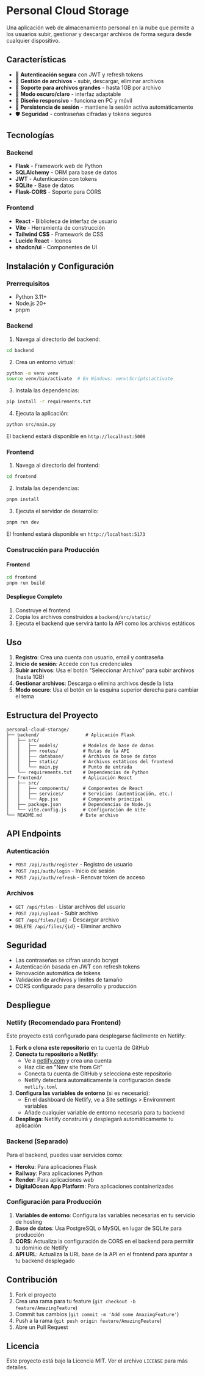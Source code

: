 # Personal Cloud Storage

Una aplicación web de almacenamiento personal en la nube que permite a los usuarios subir, gestionar y descargar archivos de forma segura desde cualquier dispositivo.

## Características

- 🔐 **Autenticación segura** con JWT y refresh tokens
- 📁 **Gestión de archivos** - subir, descargar, eliminar archivos
- 💾 **Soporte para archivos grandes** - hasta 1GB por archivo
- 🌙 **Modo oscuro/claro** - interfaz adaptable
- 📱 **Diseño responsivo** - funciona en PC y móvil
- 🔄 **Persistencia de sesión** - mantiene la sesión activa automáticamente
- 🛡️ **Seguridad** - contraseñas cifradas y tokens seguros

## Tecnologías

### Backend
- **Flask** - Framework web de Python
- **SQLAlchemy** - ORM para base de datos
- **JWT** - Autenticación con tokens
- **SQLite** - Base de datos
- **Flask-CORS** - Soporte para CORS

### Frontend
- **React** - Biblioteca de interfaz de usuario
- **Vite** - Herramienta de construcción
- **Tailwind CSS** - Framework de CSS
- **Lucide React** - Iconos
- **shadcn/ui** - Componentes de UI

## Instalación y Configuración

### Prerrequisitos
- Python 3.11+
- Node.js 20+
- pnpm

### Backend

1. Navega al directorio del backend:
```bash
cd backend
```

2. Crea un entorno virtual:
```bash
python -m venv venv
source venv/bin/activate  # En Windows: venv\Scripts\activate
```

3. Instala las dependencias:
```bash
pip install -r requirements.txt
```

4. Ejecuta la aplicación:
```bash
python src/main.py
```

El backend estará disponible en `http://localhost:5000`

### Frontend

1. Navega al directorio del frontend:
```bash
cd frontend
```

2. Instala las dependencias:
```bash
pnpm install
```

3. Ejecuta el servidor de desarrollo:
```bash
pnpm run dev
```

El frontend estará disponible en `http://localhost:5173`

### Construcción para Producción

#### Frontend
```bash
cd frontend
pnpm run build
```

#### Despliegue Completo
1. Construye el frontend
2. Copia los archivos construidos a `backend/src/static/`
3. Ejecuta el backend que servirá tanto la API como los archivos estáticos

## Uso

1. **Registro**: Crea una cuenta con usuario, email y contraseña
2. **Inicio de sesión**: Accede con tus credenciales
3. **Subir archivos**: Usa el botón "Seleccionar Archivo" para subir archivos (hasta 1GB)
4. **Gestionar archivos**: Descarga o elimina archivos desde la lista
5. **Modo oscuro**: Usa el botón en la esquina superior derecha para cambiar el tema

## Estructura del Proyecto

```
personal-cloud-storage/
├── backend/                 # Aplicación Flask
│   ├── src/
│   │   ├── models/         # Modelos de base de datos
│   │   ├── routes/         # Rutas de la API
│   │   ├── database/       # Archivos de base de datos
│   │   ├── static/         # Archivos estáticos del frontend
│   │   └── main.py         # Punto de entrada
│   └── requirements.txt    # Dependencias de Python
├── frontend/               # Aplicación React
│   ├── src/
│   │   ├── components/     # Componentes de React
│   │   ├── services/       # Servicios (autenticación, etc.)
│   │   └── App.jsx         # Componente principal
│   ├── package.json        # Dependencias de Node.js
│   └── vite.config.js      # Configuración de Vite
└── README.md              # Este archivo
```

## API Endpoints

### Autenticación
- `POST /api/auth/register` - Registro de usuario
- `POST /api/auth/login` - Inicio de sesión
- `POST /api/auth/refresh` - Renovar token de acceso

### Archivos
- `GET /api/files` - Listar archivos del usuario
- `POST /api/upload` - Subir archivo
- `GET /api/files/{id}` - Descargar archivo
- `DELETE /api/files/{id}` - Eliminar archivo

## Seguridad

- Las contraseñas se cifran usando bcrypt
- Autenticación basada en JWT con refresh tokens
- Renovación automática de tokens
- Validación de archivos y límites de tamaño
- CORS configurado para desarrollo y producción

## Despliegue

### Netlify (Recomendado para Frontend)

Este proyecto está configurado para desplegarse fácilmente en Netlify:

1. **Fork o clona este repositorio** en tu cuenta de GitHub
2. **Conecta tu repositorio a Netlify**:
   - Ve a [netlify.com](https://netlify.com) y crea una cuenta
   - Haz clic en "New site from Git"
   - Conecta tu cuenta de GitHub y selecciona este repositorio
   - Netlify detectará automáticamente la configuración desde `netlify.toml`
3. **Configura las variables de entorno** (si es necesario):
   - En el dashboard de Netlify, ve a Site settings > Environment variables
   - Añade cualquier variable de entorno necesaria para tu backend
4. **Despliega**: Netlify construirá y desplegará automáticamente tu aplicación

### Backend (Separado)

Para el backend, puedes usar servicios como:
- **Heroku**: Para aplicaciones Flask
- **Railway**: Para aplicaciones Python
- **Render**: Para aplicaciones web
- **DigitalOcean App Platform**: Para aplicaciones containerizadas

### Configuración para Producción

1. **Variables de entorno**: Configura las variables necesarias en tu servicio de hosting
2. **Base de datos**: Usa PostgreSQL o MySQL en lugar de SQLite para producción
3. **CORS**: Actualiza la configuración de CORS en el backend para permitir tu dominio de Netlify
4. **API URL**: Actualiza la URL base de la API en el frontend para apuntar a tu backend desplegado

## Contribución

1. Fork el proyecto
2. Crea una rama para tu feature (`git checkout -b feature/AmazingFeature`)
3. Commit tus cambios (`git commit -m 'Add some AmazingFeature'`)
4. Push a la rama (`git push origin feature/AmazingFeature`)
5. Abre un Pull Request

## Licencia

Este proyecto está bajo la Licencia MIT. Ver el archivo `LICENSE` para más detalles.

